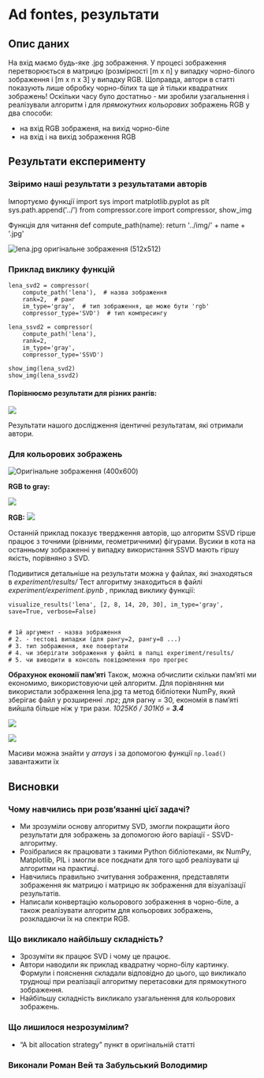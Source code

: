 # Ad fontes, результати

## Опис даних
  На вхід маємо будь-яке .jpg зображення. У процесі зображення перетворюється в матрицю (розмірності [m x n]  у випадку чорно-білого зображення і [m x n x 3] у випадку RGB.
  Щоправда, автори в статті показують лише обробку чорно-білих та ще й тільки квадратних зображень! Оскільки часу було достатньо - ми зробили узагальнення і реалізували алгоритм і для *прямокутних кольорових* зображень RGB у два способи:
  - на вхід RGB зображеня, на вихід чорно-біле
  - на вхід і на вихід зображення RGB


## Результати експерименту

### Звіримо наші результати з результатами авторів
  
  Імпортуємо функції
    import sys
    import matplotlib.pyplot as plt
    sys.path.append('../')
    from compressor.core import compressor, show_img


  Функція для читання
    def compute_path(name):
        return '../img/' + name + '.jpg'



![lena.jpg оригінальне зображення (512х512)](https://www.researchgate.net/profile/Tao_Chen15/publication/3935609/figure/fig1/AS:394647298953219@1471102656485/Fig-1-8-bit-256-x-256-Grayscale-Lena-Image.ppm)

### Приклад виклику функцій
    lena_svd2 = compressor(
        compute_path('lena'),  # назва зображення
        rank=2,  # ранг
        im_type='gray',  # тип зображення, ще може бути 'rgb'
        compressor_type='SVD')  # тип компресингу
    
    lena_ssvd2 = compressor(
        compute_path('lena'),
        rank=2,
        im_type='gray',
        compressor_type='SSVD')
        
    show_img(lena_svd2)
    show_img(lena_ssvd2)


#### Порівнюємо результати для різних рангів:
![](https://d2mxuefqeaa7sj.cloudfront.net/s_D9EB5CC9F7F6A106423CF61CAEFE813C41F2B3870BC9F5E9203389CB7199515A_1512923300103_lena_grey.png)


Результати нашого дослідження ідентичні результатам, які отримали автори. 


### Для кольорових зображень 


![Оригінальне зображення (400x600)](https://d2mxuefqeaa7sj.cloudfront.net/s_3D738BB3E18313F4FE9B6C8644D7ABDA802ABBC64BD735DB1CB8B3CD7B019D21_1512916873341_image.png)

  **RGB to gray:**
  
![](https://d2mxuefqeaa7sj.cloudfront.net/s_D9EB5CC9F7F6A106423CF61CAEFE813C41F2B3870BC9F5E9203389CB7199515A_1512923336974_cat_grey.png)

  **RGB:**
![](https://d2mxuefqeaa7sj.cloudfront.net/s_D9EB5CC9F7F6A106423CF61CAEFE813C41F2B3870BC9F5E9203389CB7199515A_1512923349439_cat_rgb.png)


Останній приклад показує твердження авторів, що алгоритм SSVD гірше працює з точними (рівними, геометричними) фігурами. Вусики в кота на останньому зображенні у випадку використання SSVD мають гіршу якість, порівняно з SVD.

Подивитися детальніше на результати можна у файлах, які знаходяться в *experiment/results/*
Тест алгоритму знаходиться в файлі *experiment/experiment.ipynb*  , приклад виклику функції:

    visualize_results('lena', [2, 8, 14, 20, 30], im_type='gray', save=True, verbose=False)


    # 1й аргумент - назва зображення
    # 2. - тестові випадки (для рангу=2, рангу=8 ...)
    # 3. тип зображення, яке повертати
    # 4. чи зберігати зображення у файлі в папці experiment/results/
    # 5. чи виводити в консоль повідомлення про прогрес


**Обрахунок економії пам’яті**
Також, можна обчислити скільки пам’яті ми економимо, використовуючи цей алгоритм. Для порівняння ми використали зображення lena.jpg та метод бібліотеки NumPy, який зберігає файл у розширенні .npz; для рагну = 30, економія в пам’яті вийшла більше ніж у три рази.
*1025Кб / 301Кб =* ***3.4***

![](https://d2mxuefqeaa7sj.cloudfront.net/s_48374A0C3D8BACE2446869EC7E5D449B5E6760F6D3CA7573DAC3A81B421D8662_1512922096141_image.png)

![](https://d2mxuefqeaa7sj.cloudfront.net/s_D9EB5CC9F7F6A106423CF61CAEFE813C41F2B3870BC9F5E9203389CB7199515A_1512923366423_image.png)


Масиви можна знайти у *arrays* і за допомогою функції `np.load()` завантажити їх


## Висновки

### Чому навчились при розв’язанні цієї задачі?
  - Ми зрозуміли основу алгоритму SVD, змогли покращити його результати для зображень за допомогою його варіації - SSVD-алгоритму. 
  - Розібралися як працювати з такими Python бібліотеками, як NumPy, Matplotlib, PIL і змогли все поєднати для того щоб реалізувати ці алгоритми на практиці. 
  - Навчились правильно зчитування зображення, представляти зображення як матрицю і матрицю як зображення для візуалізації результатів. 
  - Написали конвертацію кольорового зображення в чорно-біле, а також реалізувати алгоритм для кольорових зображень, розкладаючи їх на спектри RGB.
### Що викликало найбільшу складність?
  - Зрозуміти як працює SVD і чому це працює.
  - Автори наводили як приклад квадратну чорно-білу картинку. Формули і пояснення складали відповідно до цього, що викликало труднощі при реалізації алгоритму перетасовки для прямокутного зображення. 
  - Найбільшу складність викликало узагальнення для кольорових зображень.
### Що лишилося незрозумілим?
  - “A bit allocation strategy” пункт в оригінальній статті


### **Виконали Роман Вей та Забульський Володимир**
